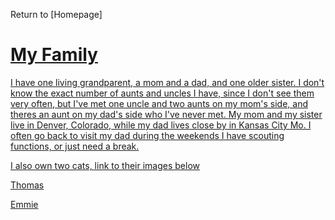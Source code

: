 Return to [Homepage]<a href= "https://github.com/BDBluhm/INFOTC-1000-Midterm/blob/main/README.md">
# My Family
I have one living grandparent, a mom and a dad, and one older sister. I don't know the exact number of aunts and uncles I have, since I don't see them very often, but I've met one uncle and two aunts on my mom's side, and theres an aunt on my dad's side who I've never met. My mom and my sister live in Denver, Colorado, while my dad lives close by in Kansas City Mo. I often go back to visit my dad during the weekends I have scouting functions, or just need a break. 

I also own two cats, link to their images below

[Thomas](https://cdn.discordapp.com/attachments/796509599662342244/1032893003167178832/Snapchat-903489547.jpg)

[Emmie](https://user-images.githubusercontent.com/116319535/197122794-d4a015a9-358d-406f-bde7-9f65bb389742.png)
